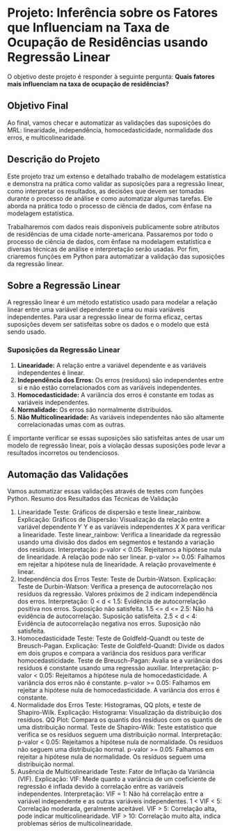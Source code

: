 # Projeto: Inferência sobre os Fatores que Influenciam na Taxa de Ocupação de Residências usando Regressão Linear

O objetivo deste projeto é responder à seguinte pergunta: **Quais fatores mais influenciam na taxa de ocupação de residências?**

## Objetivo Final

Ao final, vamos checar e automatizar as validações das suposições do MRL: linearidade, independência, homocedasticidade, normalidade dos erros, e multicolinearidade.

## Descrição do Projeto

Este projeto traz um extenso e detalhado trabalho de modelagem estatística e demonstra na prática como validar as suposições para a regressão linear, como interpretar os resultados, as decisões que devem ser tomadas durante o processo de análise e como automatizar algumas tarefas. Ele aborda na prática todo o processo de ciência de dados, com ênfase na modelagem estatística.

Trabalharemos com dados reais disponíveis publicamente sobre atributos de residências de uma cidade norte-americana. Passaremos por todo o processo de ciência de dados, com ênfase na modelagem estatística e diversas técnicas de análise e interpretação serão usadas. Por fim, criaremos funções em Python para automatizar a validação das suposições da regressão linear.

## Sobre a Regressão Linear

A regressão linear é um método estatístico usado para modelar a relação linear entre uma variável dependente e uma ou mais variáveis independentes. Para usar a regressão linear de forma eficaz, certas suposições devem ser satisfeitas sobre os dados e o modelo que está sendo usado.

### Suposições da Regressão Linear

1. **Linearidade:** A relação entre a variável dependente e as variáveis independentes é linear.
2. **Independência dos Erros:** Os erros (resíduos) são independentes entre si e não estão correlacionados com as variáveis independentes.
3. **Homocedasticidade:** A variância dos erros é constante em todas as variáveis independentes.
4. **Normalidade:** Os erros são normalmente distribuídos.
5. **Não Multicolinearidade:** As variáveis independentes não são altamente correlacionadas umas com as outras.

É importante verificar se essas suposições são satisfeitas antes de usar um modelo de regressão linear, pois a violação dessas suposições pode levar a resultados incorretos ou tendenciosos.

## Automação das Validações

Vamos automatizar essas validações através de testes com funções Python.
Resumo dos Resultados das Técnicas de Validação
1. Linearidade
Teste: Gráficos de dispersão e teste linear_rainbow.
Explicação:
Gráficos de Dispersão: Visualização da relação entre a variável dependente 
𝑌
Y e as variáveis independentes 
𝑋
X para verificar a linearidade.
Teste linear_rainbow: Verifica a linearidade da regressão usando uma divisão dos dados em segmentos e testando a variação dos resíduos.
Interpretação:
p-valor < 0.05: Rejeitamos a hipótese nula de linearidade. A relação pode não ser linear.
p-valor >= 0.05: Falhamos em rejeitar a hipótese nula de linearidade. A relação provavelmente é linear.
2. Independência dos Erros
Teste: Teste de Durbin-Watson.
Explicação:
Teste de Durbin-Watson: Verifica a presença de autocorrelação nos resíduos da regressão. Valores próximos de 2 indicam independência dos erros.
Interpretação:
0 < d < 1.5: Evidência de autocorrelação positiva nos erros. Suposição não satisfeita.
1.5 <= d <= 2.5: Não há evidência de autocorrelação. Suposição satisfeita.
2.5 < d < 4: Evidência de autocorrelação negativa nos erros. Suposição não satisfeita.
3. Homocedasticidade
Teste: Teste de Goldfeld-Quandt ou teste de Breusch-Pagan.
Explicação:
Teste de Goldfeld-Quandt: Divide os dados em dois grupos e compara a variância dos resíduos para verificar homocedasticidade.
Teste de Breusch-Pagan: Avalia se a variância dos resíduos é constante usando uma regressão auxiliar.
Interpretação:
p-valor < 0.05: Rejeitamos a hipótese nula de homocedasticidade. A variância dos erros não é constante.
p-valor >= 0.05: Falhamos em rejeitar a hipótese nula de homocedasticidade. A variância dos erros é constante.
4. Normalidade dos Erros
Teste: Histogramas, QQ plots, e teste de Shapiro-Wilk.
Explicação:
Histograma: Visualização da distribuição dos resíduos.
QQ Plot: Compara os quantis dos resíduos com os quantis de uma distribuição normal.
Teste de Shapiro-Wilk: Teste estatístico que verifica se os resíduos seguem uma distribuição normal.
Interpretação:
p-valor < 0.05: Rejeitamos a hipótese nula de normalidade. Os resíduos não seguem uma distribuição normal.
p-valor >= 0.05: Falhamos em rejeitar a hipótese nula de normalidade. Os resíduos seguem uma distribuição normal.
5. Ausência de Multicolinearidade
Teste: Fator de Inflação da Variância (VIF).
Explicação:
VIF: Mede quanto a variância de um coeficiente de regressão é inflada devido à correlação entre as variáveis independentes.
Interpretação:
VIF = 1: Não há correlação entre a variável independente e as outras variáveis independentes.
1 < VIF < 5: Correlação moderada, geralmente aceitável.
VIF > 5: Correlação alta, pode indicar multicolinearidade.
VIF > 10: Correlação muito alta, indica problemas sérios de multicolinearidade.
